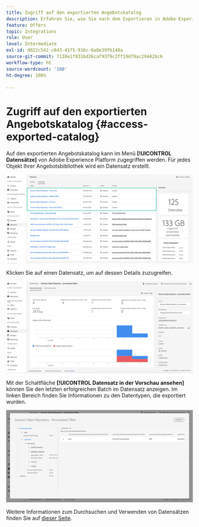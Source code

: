 ```yaml
---
title: Zugriff auf den exportierten Angebotskatalog
description: Erfahren Sie, wie Sie nach dem Exportieren in Adobe Experience Platform auf den Angebotskatalog zugreifen können.
feature: Offers
topic: Integrations
role: User
level: Intermediate
exl-id: d822c541-c043-41f5-916c-6a8e39fb148a
source-git-commit: 7138e1f031bd26caf9379c3ff19d79ac29442bc6
workflow-type: ht
source-wordcount: '100'
ht-degree: 100%

---
```


# Zugriff auf den exportierten Angebotskatalog {#access-exported-catalog}

Auf den exportierten Angebotskatalog kann im Menü **[!UICONTROL Datensätze]** von Adobe Experience Platform zugegriffen werden. Für jedes Objekt Ihrer Angebotsbibliothek wird ein Datensatz erstellt.

![](../../assets/datasets-list.png)

Klicken Sie auf einen Datensatz, um auf dessen Details zuzugreifen.

![](../../assets/dataset-activity.png)

Mit der Schaltfläche **[!UICONTROL Datensatz in der Vorschau ansehen]** können Sie den letzten erfolgreichen Batch im Datensatz anzeigen. Im linken Bereich finden Sie Informationen zu den Datentypen, die exportiert wurden.

![](../../assets/dataset-preview.png)

Weitere Informationen zum Durchsuchen und Verwenden von Datensätzen finden Sie auf [dieser Seite](../../get-started-datasets.md).
